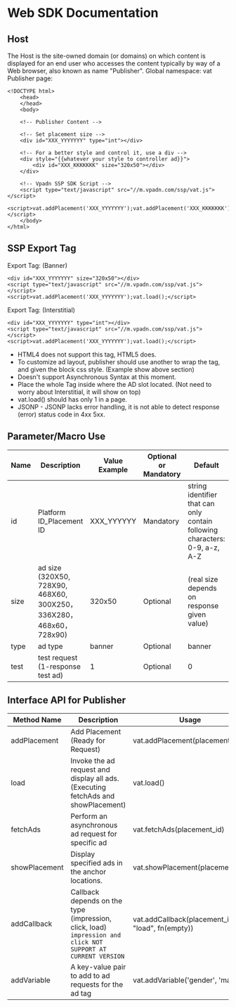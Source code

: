 # Web SDK Documentation
## Host
The Host is the site-owned domain (or domains) on which content is displayed for an end user who accesses the content typically by way of a Web browser, also known as name "Publisher". Global namespace: vat
Publisher page:
```
<!DOCTYPE html>
    <head>
    </head>
    <body>

    <!-- Publisher Content -->

    <!-- Set placement size -->
    <div id="XXX_YYYYYYY" type="int"></div>

    <!-- For a better style and control it, use a div -->
    <div style="{{whatever your style to controller ad}}">
        <div id="XXX_KKKKKKK" size="320x50"></div>
    </div>

    <!-- Vpadn SSP SDK Script -->
    <script type="text/javascript" src="//m.vpadn.com/ssp/vat.js"></script>
    <script>vat.addPlacement('XXX_YYYYYYY');vat.addPlacement('XXX_KKKKKKK');vat.load();</script> 
    </body>
</html>
```

## SSP Export Tag
Export Tag: (Banner)
```
<div id="XXX_YYYYYYY" size="320x50"></div>
<script type="text/javascript" src="//m.vpadn.com/ssp/vat.js"></script>
<script>vat.addPlacement('XXX_YYYYYYY');vat.load();</script>
```
Export Tag: (Interstitial)
```
<div id="XXX_YYYYYYY" type="int"></div>
<script type="text/javascript" src="//m.vpadn.com/ssp/vat.js"></script>
<script>vat.addPlacement('XXX_YYYYYYY');vat.load();</script>
```

* HTML4 does not support this tag, HTML5 does.
* To customize ad layout, publisher should use another <block></block> to wrap the tag, and given the block css style. (Example show above section)
* Doesn't support Asynchronous Syntax at this moment.
* Place the whole Tag inside <body></body> where the AD slot located. (Not need to worry about Interstitial, it will show on top)
* vat.load() should has only 1 in a page.
* JSONP - JSONP lacks error handling, it is not able to detect response (error) status code in 4xx 5xx.

## Parameter/Macro Use
| Name | Description |Value Example|Optional or Mandatory|Default|
|--------|--------|--------|--------|--------|
|  id|     Platform ID_Placement ID   |XXX_YYYYYY|Mandatory|string identifier that can only contain following characters: 0-9, a-z, A-Z|
|size|ad size (320X50, 728X90, 468X60, 300X250，336X280，468x60，728x90)|320x50|Optional|(real size depends on response given value)|
|type|ad type|banner|Optional|banner|
|test|test request (1-response test ad)|1|Optional|0|

## Interface API for Publisher
| Method Name | Description |Usage|
|--------|--------|--------|
|addPlacement|Add Placement (Ready for Request)|vat.addPlacement(placement_id)|
|load|Invoke the ad request and display all ads.(Executing fetchAds and showPlacement)|vat.load()|
|fetchAds|Perform an asynchronous ad request for specific ad|vat.fetchAds(placement_id)|
|showPlacement|Display specified ads in the anchor locations.|vat.showPlacement(placement_id)|
|addCallback|Callback depends on the type (impression, click, load)   <br/>   `impression and click NOT SUPPORT AT CURRENT VERSION`|vat.addCallback(placement_id, "load", fn(empty))|
|addVariable|A key-value pair to add to ad requests for the ad tag|vat.addVariable('gender', 'male')|


